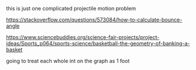 this is just one complicated projectile motion problem


https://stackoverflow.com/questions/573084/how-to-calculate-bounce-angle

https://www.sciencebuddies.org/science-fair-projects/project-ideas/Sports_p064/sports-science/basketball-the-geometry-of-banking-a-basket

going to treat each whole int on the graph as 1 foot
